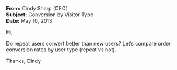 **From:** Cindy Sharp (CEO)  
**Subject:** Conversion by Visitor Type  
**Date:** May 10, 2013  

Hi,

Do repeat users convert better than new users?
Let’s compare order conversion rates by user type (repeat vs not).

Thanks,
Cindy